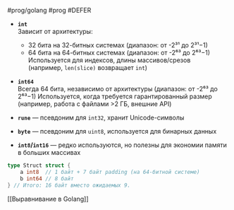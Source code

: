 #prog/golang #prog #DEFER 

- **`int`**  
    Зависит от архитектуры:
    - 32 бита на 32-битных системах (диапазон: от -2³¹ до 2³¹−1)
    - 64 бита на 64-битных системах (диапазон: от -2⁶³ до 2⁶³−1)
    Используется для индексов, длины массивов/срезов (например, `len(slice)` возвращает `int`)  
- **`int64`**  
    Всегда 64 бита, независимо от архитектуры (диапазон: от -2⁶³ до 2⁶³−1)
    Используется, когда требуется гарантированный размер (например, работа с файлами >2 ГБ, внешние API)

- **`rune`** — псевдоним для `int32`, хранит Unicode-символы
- **`byte`** — псевдоним для `uint8`, используется для бинарных данных
- **`int8`/`int16`** — редко используются, но полезны для экономии памяти в больших массивах

```go
type Struct struct {
    a int8  // 1 байт + 7 байт padding (на 64-битной системе)
    b int64 // 8 байт
} // Итого: 16 байт вместо ожидаемых 9.
```
[[Выравнивание в Golang]]